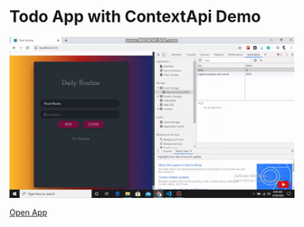 # Todo App with ContextApi Demo 
![alt text](https://github.com/Alisha-bashir/todo-routine-app/blob/gh-pages/todo.gif "Logo Title Text 1")

[Open App](https://alisha-bashir.github.io/todo-routine-app/)
